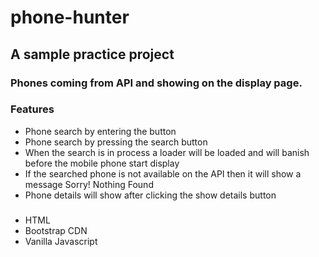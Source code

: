# phone-hunter

## A sample practice project
### Phones coming from API and showing on the display page.

### Features
* Phone search by entering the button
* Phone search by pressing the search button
* When the search is in process a loader will be loaded and will banish before the mobile phone start display
* If the searched phone is not available on the API then it will show a message Sorry! Nothing Found
* Phone details will show after clicking the show details button

###
* HTML
* Bootstrap CDN
* Vanilla Javascript
